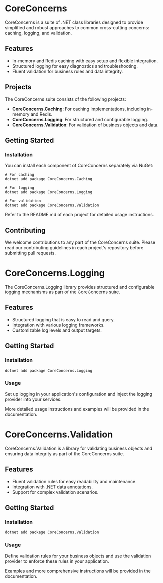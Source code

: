 # CoreConcerns

CoreConcerns is a suite of .NET class libraries designed to provide simplified and robust approaches to common cross-cutting concerns: caching, logging, and validation.

## Features

- In-memory and Redis caching with easy setup and flexible integration.
- Structured logging for easy diagnostics and troubleshooting.
- Fluent validation for business rules and data integrity.

## Projects

The CoreConcerns suite consists of the following projects:

- **CoreConcerns.Caching**: For caching implementations, including in-memory and Redis.
- **CoreConcerns.Logging**: For structured and configurable logging.
- **CoreConcerns.Validation**: For validation of business objects and data.

## Getting Started

### Installation

You can install each component of CoreConcerns separately via NuGet:

```shell
# For caching
dotnet add package CoreConcerns.Caching

# For logging
dotnet add package CoreConcerns.Logging

# For validation
dotnet add package CoreConcerns.Validation
```

Refer to the README.md of each project for detailed usage instructions.

## Contributing
We welcome contributions to any part of the CoreConcerns suite. Please read our contributing guidelines in each project's repository before submitting pull requests.




# CoreConcerns.Logging

The CoreConcerns.Logging library provides structured and configurable logging mechanisms as part of the CoreConcerns suite.

## Features

- Structured logging that is easy to read and query.
- Integration with various logging frameworks.
- Customizable log levels and output targets.

## Getting Started

### Installation

```shell
dotnet add package CoreConcerns.Logging
```

### Usage

Set up logging in your application's configuration and inject the logging provider into your services.

More detailed usage instructions and examples will be provided in the documentation.


# CoreConcerns.Validation

CoreConcerns.Validation is a library for validating business objects and ensuring data integrity as part of the CoreConcerns suite.

## Features

- Fluent validation rules for easy readability and maintenance.
- Integration with .NET data annotations.
- Support for complex validation scenarios.

## Getting Started

### Installation

```shell
dotnet add package CoreConcerns.Validation
```

### Usage

Define validation rules for your business objects and use the validation provider to enforce these rules in your application.

Examples and more comprehensive instructions will be provided in the documentation.
